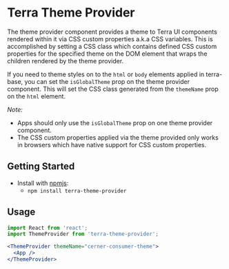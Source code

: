 # Terra Theme Provider

The theme provider component provides a theme to Terra UI components rendered within it via CSS custom properties a.k.a CSS variables. This is accomplished by setting a CSS class which contains defined CSS custom properties for the specified theme on the DOM element that wraps the children rendered by the theme provider.

If you need to theme styles on to the `html` or `body` elements applied in terra-base, you can set the `isGlobalTheme` prop on the theme provider component. This will set the CSS class generated from the `themeName` prop on the `html` element.

*Note:*
* Apps should only use the `isGlobalTheme` prop on one theme provider component.
* The CSS custom properties applied via the theme provided only works in browsers which have native support for CSS custom properties.

## Getting Started

- Install with [npmjs](https://www.npmjs.com):
  - `npm install terra-theme-provider`

## Usage

```jsx
import React from 'react';
import ThemeProvider from 'terra-theme-provider';

<ThemeProvider themeName="cerner-consumer-theme">
  <App />
</ThemeProvider>
```

